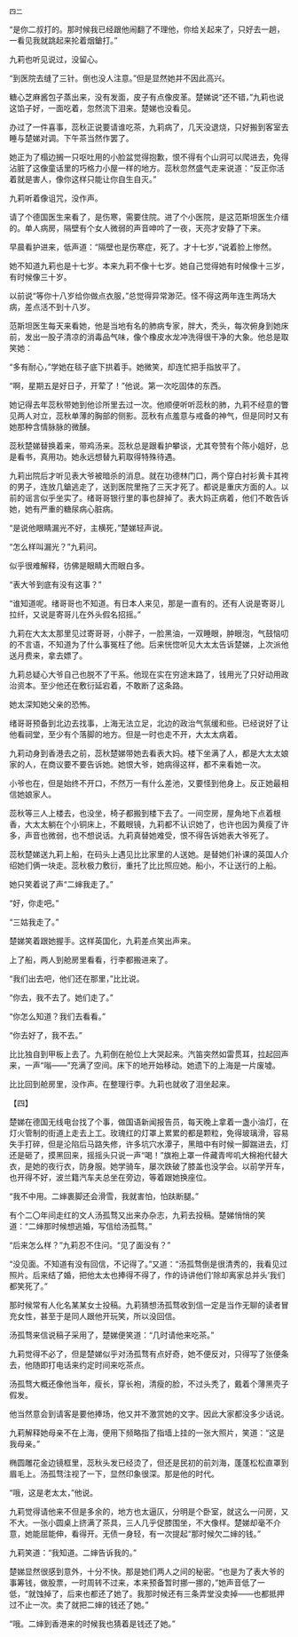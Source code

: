     四二 

   “是你二叔打的。那时候我已经跟他闹翻了不理他，你给关起来了，只好去一趟，一看见我就跳起来抡着烟鎗打。”

   九莉也听见说过，没留心。

   “到医院去缝了三针。倒也没人注意。”但是显然她并不因此高兴。

   糖心芝麻酱包子蒸出来，没有发面，皮子有点像皮革。楚娣说“还不错，”九莉也说这馅子好，一面吃着，忽然流下泪来。楚娣也没看见。

   办过了一件喜事，蕊秋正说要请谁吃茶，九莉病了，几天没退烧，只好搬到客室去睡与楚娣对调。下午茶当然作罢了。

   她正为了榻边搁一只呕吐用的小脸盆觉得抱歉，恨不得有个山洞可以爬进去，免得沾脏了这像童话里的巧格力小屋一样的地方。蕊秋忽然盛气走来说道：“反正你活着就是害人，像你这样只能让你自生自灭。”

   九莉听着像诅咒，没作声。

   请了个德国医生来看了，是伤寒，需要住院。进了个小医院，是这范斯坦医生介缙的。单人病房，隔壁有个女人微弱的声音呻吟了一夜，天亮才安静了下来。

   早晨看护进来，低声道：“隔壁也是伤寒症，死了。才十七岁，”说着脸上惨然。

   她不知道九莉也是十七岁。本来九莉不像十七岁。她自己觉得她有时候像十三岁，有时候像三十岁。

   以前说“等你十八岁给你做点衣服，”总觉得异常渺茫。怪不得这两年连生两场大病，差点活不到十八岁。

   范斯坦医生每天来看她，他是当地有名的肺病专家，胖大，秃头，每次俯身到她床前，发出一股子清凉的消毒品气味，像个橡皮水龙冲洗得很干净的大象。他总是取笑她：

   “多有耐心，”学她在毯子底下拱着手。她微笑，却连忙把手指放平了。

   “啊，星期五是好日子，开荤了！”他说。第一次吃固体的东西。

   她记得去年蕊秋带她到他诊所里去过一次。他顺便听听蕊秋的肺，九莉不经意的瞥见两人对立，蕊秋单薄的胸部的侧影。蕊秋有点羞意与戒备的神气，但是同时又有她那种含情脉脉的微醺。

   蕊秋楚娣替换着来，带鸡汤来。蕊秋总是跟看护攀谈，尤其夸赞有个陈小姐好，总是看书，真用功。她永远想替九莉取得特殊待遇。

   九莉出院后才听见表大爷被暗杀的消息。就在功德林门口，两个穿白衬衫黄卡其袴的男子，连放几鎗逃走了，送到医院里拖了三天才死了。都说是重庆方面的人。以前的谣言似乎坐实了。绪哥哥银行里的事也辞掉了。表大妈正病着，他们不敢告诉她，她有严重的糖尿病心脏病。

   “是说他眼睛漏光不好，主横死，”楚娣轻声说。

   “怎么样叫漏光？”九莉问。

   似乎很难解释，彷佛是眼睛大而眼白多。

   “表大爷到底有没有这事？”

   “谁知道呢。绪哥哥也不知道。有日本人来见，那是一直有的。还有人说是寄哥儿拉纤，又说是寄哥儿在外头假名招摇。”

   九莉在大太太那里见过寄哥哥，小胖子，一脸黑油，一双睡眼，肿眼泡，气鼓恼叨的不言语，不知道为了什么事冤枉了他。后来恍惚听见大太太告诉楚娣，上次派他送月费来，拿去嫖了。

   九莉总疑心大爷自己也脱不了干系。他现在实在穷途末路了，钱用光了只好动用政治资本。至少他还在敷衍延宕着，不敢断了这条路。

   她太深知她父亲的恐怖。

   绪哥哥预备到北边去找事，上海无法立足，北边的政治气氛缓和些。已经说好了让他看祠堂，至少有个落脚的地方。但是一时也走不开，大太太病着。

   九莉动身到香港去之前，蕊秋楚娣带她去看表大妈。楼下坐满了人，都是大太太娘家的人，在商议要不要告诉她。她恨大爷，她病得这样，都不来看她一次。

   小爷也在，但是始终不开口，不然万一有什么差池，又要怪到他身上。反正她最相信她娘家人。

   蕊秋等三人上楼去，也没坐，椅子都搬到楼下去了。一间空房，屋角地下点着根香，大太太躺在个小铜床上，不戴眼镜，九莉都不认识她了，也许也因为黄瘦了许多，声音也微弱，也不想说话。九莉真替她难受，恨不得告诉她表大爷死了。

   蕊秋楚娣送九莉上船，在码头上遇见比比家里的人送她。是替她们补课的英国人介绍她们俩一块走。蕊秋极力敷衍，重托了比比照应她。船小，不让送行的上船。

   她只笑着说了声“二婶我走了。”

   “好，你走吧。”

   “三姑我走了。”

   楚娣笑着跟她握手。这样英国化，九莉差点笑出声来。

   上了船，两人到舱房里看看，行李都搬进来了。

   “我们出去吧，他们还在那里，”比比说。

   “你去，我不去了。她们走了。”

   “你怎么知道？我们去看看。”

   “你去好了，我不去。”

   比比独自到甲板上去了。九莉倒在舱位上大哭起来。汽笛突然如雷贯耳，拉起回声来，一声“嗡——”充满了空间。床下的地开始移动。她遗下的上海是一片废墟。

   比比回到舱房里，没作声。在整理行李。九莉也就收了泪坐起来。

   【四】

   楚娣在德国无线电台找了个事，做国语新闻报告员，每天晚上拿着一盏小油灯，在灯火管制的街道上走去上工。玫瑰红的灯罩上累累的都是颗粒，免得玻璃滑，容易失手打碎，但是沦陷后马路失修，许多坑穴水潭子，黑暗中有时候一脚踹进去，灯还是砸了，摸黑回来，摇摇头只说一声“喝！”旗袍上罩一件藏青哔叽大棉袍代替大衣，是她的夜行衣，防身服。她学骑车，屡次跌破了膝盖也没学会。以前学开车，也开得不好，波兰籍汽车夫总坐在旁边，等着跟她换座位。

   “我不中用。二婶裹脚还会滑雪，我就害怕，怕趺断腿。”

   有个二〇年间走红的文人汤孤骛又出来办杂志，九莉去投稿。楚娣悄悄的笑道：“二婶那时候想逃婚，写信给汤孤骛。”

   “后来怎么样？”九莉忍不住问。“见了面没有？”

   “没见面。不知道有没有回信，不记得了。”又道：“汤孤骛倒是很清秀的，我看见过照片。后来结了婚，把他太太也捧得不得了，作的诗讲他们‘除却离家总并头’我们都笑死了。”

   那时候常有人化名某某女士投稿。九莉猜想汤孤骛收到信一定是当作无聊的读者冒充女性，甚至于是同人跟他开玩笑，所以没回信。

   汤孤骛来信说稿子采用了，楚娣便笑道：“几时请他来吃茶。”

   九莉觉得不必了，但是楚娣似乎对汤孤骛有点好奇，她不便反对，只得写了张便条去，他随即打电话来约定时间来吃茶点。

   汤孤骛大概还像他当年，瘦长，穿长袍，清瘦的脸，不过头秃了，戴着个薄黑壳子假发。

   他当然意会到请客是要他捧场，他又并不激赏她的文字。因此大家都没多少话说。

   九莉解释她母亲不在上海，便用下频略指了指墙上挂的一张大照片，笑道：“这是我母亲。”

   椭圆雕花金边镜框里，蕊秋头发已经烫了，但还是民初的前刘海，蓬蓬松松直罩到眉毛上。汤孤骛注视了一下，显然印象很深。那是他的时代。

   “哦，这是老太太，”他说。

   九莉觉得请他来不但是多余的，地方也太逼仄，分明是个卧室，就这么一问房，又不大。一张小圆桌上挤满了茶具，三人几乎促膝围坐，不大像样。楚娣却毫不介意，她能屈能伸，看得开。无债一身轻，有一次提起“那时候欠二婶的钱。”

   九莉笑道：“我知道。二婶告诉我的。”

   楚娣显然很感到意外，十分不快。那是她们两人之间的秘密。“也是为了表大爷的事筹钱，做股票，一时周转不过来，本来预备暂时挪一挪的，”她声音低了一低，“就蚀掉了，后来也都还了她了。我那时候还有三条弄堂没卖掉——也都抵押过不止一次。卖了就把二婶的钱还了她。”

   “哦。二婶到香港来的时候我也猜着是钱还了她。”

